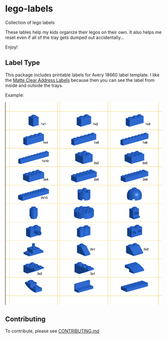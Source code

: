 # lego-labels
Collection of lego labels

These lables help my kids organize their legos on their own. It also helps me reset even if all of the tray gets dumped out accidentally...

Enjoy!

## Label Type

This package includes printable labels for Avery 18660 label template.  I like the [Matte Clear Address Labels](https://www.avery.com/products/labels/18660) because then you can see the label from inside and outside the trays.

Example:

![](./dist/example.png)

## Contributing

To contribute, please see [CONTRIBUTING.md](./CONTRIBUTING.md)
